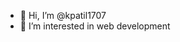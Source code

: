 - 👋 Hi, I’m @kpatil1707
- 👀 I’m interested in web development 

<!---
kpatil1707/kpatil1707 is a ✨ special ✨ repository because its `README.md` (this file) appears on your GitHub profile.
You can click the Preview link to take a look at your changes.
--->
